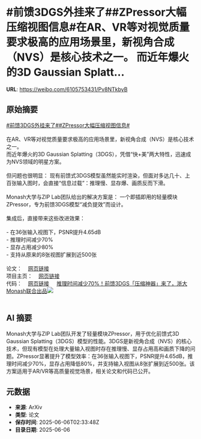 # #前馈3DGS外挂来了##ZPressor大幅压缩视图信息#在AR、VR等对视觉质量要求极高的应用场景里，新视角合成（NVS）是核心技术之一。 而近年爆火的3D Gaussian Splatt...

**URL**: https://weibo.com/6105753431/Pv8NTkbyB

## 原始摘要

<a href="https://m.weibo.cn/search?containerid=231522type%3D1%26t%3D10%26q%3D%23%E5%89%8D%E9%A6%883DGS%E5%A4%96%E6%8C%82%E6%9D%A5%E4%BA%86%23&amp;extparam=%23%E5%89%8D%E9%A6%883DGS%E5%A4%96%E6%8C%82%E6%9D%A5%E4%BA%86%23" data-hide=""><span class="surl-text">#前馈3DGS外挂来了#</span></a><a href="https://m.weibo.cn/search?containerid=231522type%3D1%26t%3D10%26q%3D%23ZPressor%E5%A4%A7%E5%B9%85%E5%8E%8B%E7%BC%A9%E8%A7%86%E5%9B%BE%E4%BF%A1%E6%81%AF%23&amp;extparam=%23ZPressor%E5%A4%A7%E5%B9%85%E5%8E%8B%E7%BC%A9%E8%A7%86%E5%9B%BE%E4%BF%A1%E6%81%AF%23" data-hide=""><span class="surl-text">#ZPressor大幅压缩视图信息#</span></a><br><br>在AR、VR等对视觉质量要求极高的应用场景里，新视角合成（NVS）是核心技术之一。  <br>而近年爆火的3D Gaussian Splatting（3DGS），凭借“快+美”两大特性，迅速成为NVS领域的明星方案。<br><br>但问题也很明显：  现有前馈式3DGS模型虽然能实时渲染，但面对多达几十、上百张输入图时，会直接“信息过载”：推理慢、显存爆、画质反而下滑。<br><br>Monash大学与ZIP Lab团队给出的解决方案是：  一个即插即用的轻量模块ZPressor，专为前馈3DGS模型“减负提效”而设计。<br><br>集成后，直接带来这些改进效果：<br><br>- 在36张输入视图下，PSNR提升4.65dB<br>- 推理时间减少70%<br>- 显存占用减少80%<br>- 支持从原来的8张视图扩展到近500张<br><br>论文：<a href="https://weibo.cn/sinaurl?u=https%3A%2F%2Fwww.arxiv.org%2Fabs%2F2505.23734" data-hide=""><span class="url-icon"><img style="width: 1rem;height: 1rem" src="https://h5.sinaimg.cn/upload/2015/09/25/3/timeline_card_small_web_default.png" referrerpolicy="no-referrer"></span><span class="surl-text">网页链接</span></a><br>项目主页：<a href="https://weibo.cn/sinaurl?u=https%3A%2F%2Flhmd.top%2Fzpressor" data-hide=""><span class="url-icon"><img style="width: 1rem;height: 1rem" src="https://h5.sinaimg.cn/upload/2015/09/25/3/timeline_card_small_web_default.png" referrerpolicy="no-referrer"></span><span class="surl-text">网页链接</span></a><br>代码：<a href="https://weibo.cn/sinaurl?u=https%3A%2F%2Fgithub.com%2Fziplab%2FZPressor" data-hide=""><span class="url-icon"><img style="width: 1rem;height: 1rem" src="https://h5.sinaimg.cn/upload/2015/09/25/3/timeline_card_small_web_default.png" referrerpolicy="no-referrer"></span><span class="surl-text">网页链接</span></a> <a href="https://weibo.com/ttarticle/p/show?id=2309405174220136251396" data-hide=""><span class="url-icon"><img style="width: 1rem;height: 1rem" src="https://h5.sinaimg.cn/upload/2015/09/25/3/timeline_card_small_article_default.png" referrerpolicy="no-referrer"></span><span class="surl-text">推理时间减少70%！前馈3DGS「压缩神器」来了，浙大Monash联合出品</span></a><img style="" src="https://tvax4.sinaimg.cn/large/006Fd7o3gy1i24k29fjcbj30rs0fmn0v.jpg" referrerpolicy="no-referrer"><br><br>

## AI 摘要

Monash大学与ZIP Lab团队开发了轻量模块ZPressor，用于优化前馈式3D Gaussian Splatting（3DGS）模型的性能。3DGS是新视角合成（NVS）的核心技术，但现有模型在处理大量输入视图时存在推理慢、显存占用高和画质下降的问题。ZPressor显著提升了模型效率：在36张输入视图下，PSNR提升4.65dB，推理时间减少70%，显存占用降低80%，并支持输入视图从8张扩展到近500张。该方案适用于AR/VR等高质量视觉场景，相关论文和代码已公开。

## 元数据

- **来源**: ArXiv
- **类型**: 论文
- **保存时间**: 2025-06-06T02:33:48Z
- **目录日期**: 2025-06-06
